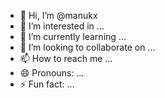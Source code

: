 - 👋 Hi, I’m @manukx
- 👀 I’m interested in ...
- 🌱 I’m currently learning ...
- 💞️ I’m looking to collaborate on ...
- 📫 How to reach me ...
- 😄 Pronouns: ...
- ⚡ Fun fact: ...

<!---
manukx/manukx is a ✨ special ✨ repository because its `README.md` (this file) appears on your GitHub profile.
You can click the Preview link to take a look at your changes.
--->
